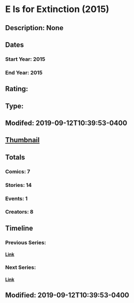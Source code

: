 # E Is for Extinction (2015)
## Description: None
## Dates
### Start Year: 2015
### End Year: 2015
## Rating: 
## Type: 
## Modifed: 2019-09-12T10:39:53-0400
## [Thumbnail](http://i.annihil.us/u/prod/marvel/i/mg/d/30/553a633614166.jpg)
## Totals
### Comics: 7
### Stories: 14
### Events: 1
### Creators: 8
## Timeline
### Previous Series: 
#### [Link]()
### Next Series: 
#### [Link]()
## Modified: 2019-09-12T10:39:53-0400